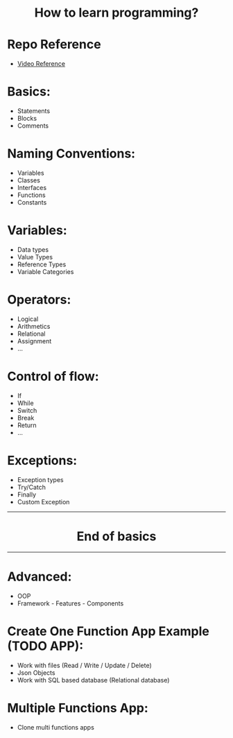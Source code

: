 <h1 align="center" size="1"> How to learn programming? </p>

# Repo Reference
-  [Video Reference](https://youtu.be/xXfI6hIOJ3I)

# Basics:
- Statements
- Blocks
- Comments

# Naming Conventions:
- Variables
- Classes
- Interfaces
- Functions
- Constants

# Variables:
- Data types
- Value Types
- Reference Types
- Variable Categories

# Operators:
- Logical
- Arithmetics
- Relational
- Assignment
- ...

# Control of flow:
- If
- While
- Switch
- Break
- Return
- ...

# Exceptions:
- Exception types
- Try/Catch
- Finally
- Custom Exception

<hr>
<h1 align="center"> End of basics </h1>
<hr>

# Advanced:
- OOP
- Framework - Features - Components

# Create One Function App Example (TODO APP):
- Work with files (Read / Write / Update / Delete)
- Json Objects
- Work with SQL based database (Relational database)

# Multiple Functions App:
- Clone multi functions apps 
